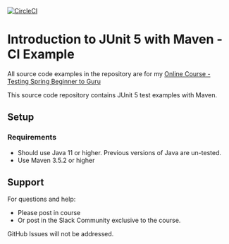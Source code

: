 [![CircleCI](https://circleci.com/gh/RedouaeElalami/testing-java-junit5-ci.svg?style=svg)](https://circleci.com/gh/RedouaeElalami/testing-java-junit5-ci)

# Introduction to JUnit 5 with Maven - CI Example

All source code examples in the repository are for my [Online Course - Testing Spring Beginner to Guru](https://www.udemy.com/testing-spring-boot-beginner-to-guru/?couponCode=GITHUB_REPO)

This source code repository contains JUnit 5 test examples with Maven.

## Setup
### Requirements
* Should use Java 11 or higher. Previous versions of Java are un-tested.
* Use Maven 3.5.2 or higher

## Support
For questions and help:
* Please post in course
* Or post in the Slack Community exclusive to the course.

GitHub Issues will not be addressed.
